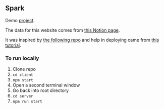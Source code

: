 ## Spark

Demo [project](https://spark-v2-client.vercel.app/).

The data for this website comes from [this Notion page](https://shemona.notion.site/35de7cb65366432eb56d815a97a4767e?v=e456dfbbc1f64e99a4d6920c7fc2e741). 

It was inspired by [the following repo](https://github.com/alexeagleson/react-node-notion) and help in deploying came from [this tutorial](https://youtu.be/CNJkX9rYI8U?si=4ZmkgQA-p4ICXmIs).

### To run locally
1. Clone repo
2. `cd client`
3. `npm start`
4. Open a second terminal window
5. Go back into root directory
6. `cd server`
7. `npm run start`
